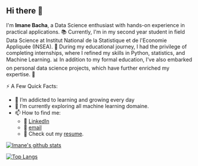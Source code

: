 ## Hi there 👋 
I'm **Imane Bacha**, a Data Science enthusiast with hands-on experience in practical applications. 📚 Currently, I'm in my second year student in field Data Science at Institut National de la Statistique et de l'Economie Appliquée (INSEA). 💼 During my educational journey, I had the privilege of completing internships, where I refined my skills in Python, statistics, and Machine Learning. 📊 In addition to my formal education, I've also embarked on personal data science projects, which have further enriched my expertise. 🚀

⚡ A Few Quick Facts:

- 🌱 I’m addicted to learning and growing every day
- 🧮 I’m currently exploring all machine learning domaine.
- 📫 How to find me: 
   - :office: [LinkedIn](https://www.linkedin.com/in/imane-b-374692161/)
   - :e-mail: [email](imanebacha10@gmail.com)
   - 🧾 Check out my [resume](https://github.com/Pachaima/cv.git).



[![Imane's github stats](https://github-readme-stats.vercel.app/api?username=Pachaima&count_private=true&show_icons=true&theme=radical&hide_rank=false)](https://github.com/anuraghazra/github-readme-stats)


[![Top Langs](https://github-readme-stats.vercel.app/api/top-langs/?username=Pachaima)](https://github.com/anuraghazra/github-readme-stats)


